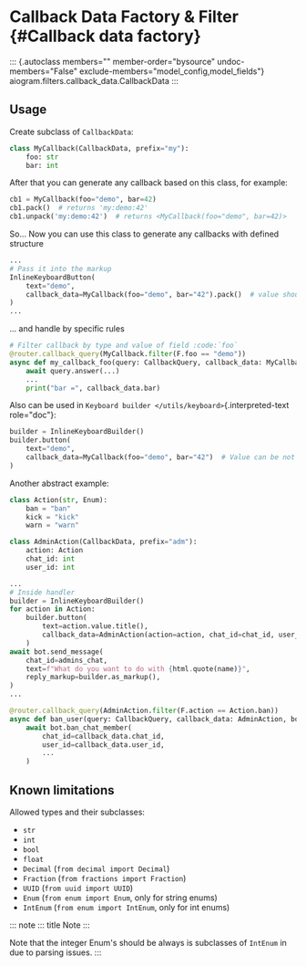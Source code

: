 # Callback Data Factory & Filter {#Callback data factory}

::: {.autoclass members="" member-order="bysource" undoc-members="False" exclude-members="model_config,model_fields"}
aiogram.filters.callback_data.CallbackData
:::

## Usage

Create subclass of `CallbackData`:

``` python
class MyCallback(CallbackData, prefix="my"):
    foo: str
    bar: int
```

After that you can generate any callback based on this class, for
example:

``` python
cb1 = MyCallback(foo="demo", bar=42)
cb1.pack()  # returns 'my:demo:42'
cb1.unpack('my:demo:42')  # returns <MyCallback(foo="demo", bar=42)>
```

So\... Now you can use this class to generate any callbacks with defined
structure

``` python
...
# Pass it into the markup
InlineKeyboardButton(
    text="demo",
    callback_data=MyCallback(foo="demo", bar="42").pack()  # value should be packed to string
)
...
```

\... and handle by specific rules

``` python
# Filter callback by type and value of field :code:`foo`
@router.callback_query(MyCallback.filter(F.foo == "demo"))
async def my_callback_foo(query: CallbackQuery, callback_data: MyCallback):
    await query.answer(...)
    ...
    print("bar =", callback_data.bar)
```

Also can be used in
`Keyboard builder </utils/keyboard>`{.interpreted-text role="doc"}:

``` python
builder = InlineKeyboardBuilder()
builder.button(
    text="demo",
    callback_data=MyCallback(foo="demo", bar="42")  # Value can be not packed to string inplace, because builder knows what to do with callback instance
)
```

Another abstract example:

``` python
class Action(str, Enum):
    ban = "ban"
    kick = "kick"
    warn = "warn"

class AdminAction(CallbackData, prefix="adm"):
    action: Action
    chat_id: int
    user_id: int

...
# Inside handler
builder = InlineKeyboardBuilder()
for action in Action:
    builder.button(
        text=action.value.title(),
        callback_data=AdminAction(action=action, chat_id=chat_id, user_id=user_id),
    )
await bot.send_message(
    chat_id=admins_chat,
    text=f"What do you want to do with {html.quote(name)}",
    reply_markup=builder.as_markup(),
)
...

@router.callback_query(AdminAction.filter(F.action == Action.ban))
async def ban_user(query: CallbackQuery, callback_data: AdminAction, bot: Bot):
    await bot.ban_chat_member(
        chat_id=callback_data.chat_id,
        user_id=callback_data.user_id,
        ...
    )
```

## Known limitations

Allowed types and their subclasses:

-   `str`
-   `int`
-   `bool`
-   `float`
-   `Decimal` (`from decimal import Decimal`)
-   `Fraction` (`from fractions import Fraction`)
-   `UUID` (`from uuid import UUID`)
-   `Enum` (`from enum import Enum`, only for string enums)
-   `IntEnum` (`from enum import IntEnum`, only for int enums)

::: note
::: title
Note
:::

Note that the integer Enum\'s should be always is subclasses of
`IntEnum` in due to parsing issues.
:::
